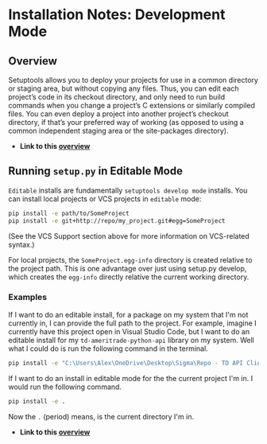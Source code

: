 # Installation Notes: Development Mode

## Overview

Setuptools allows you to deploy your projects for use in a common directory or staging area, but
without copying any files. Thus, you can edit each project’s code in its checkout directory, and
only need to run build commands when you change a project’s C extensions or similarly compiled files.
You can even deploy a project into another project’s checkout directory, if that’s your preferred way
of working (as opposed to using a common independent staging area or the site-packages directory).

- **Link to this [overview](https://setuptools.readthedocs.io/en/latest/setuptools.html#development-mode)**

## Running `setup.py` in Editable Mode

`Editable` installs are fundamentally `setuptools develop mode` installs. You can install local projects or
VCS projects in `editable` mode:

```bash
pip install -e path/to/SomeProject
pip install -e git+http://repo/my_project.git#egg=SomeProject
```

(See the VCS Support section above for more information on VCS-related syntax.)

For local projects, the `SomeProject.egg-info` directory is created relative to the project path. This is
one advantage over just using setup.py develop, which creates the `egg-info` directly relative the current
working directory.

### Examples

If I want to do an editable install, for a package on my system that I'm not currently in, I can provide the
full path to the project. For example, imagine I currently have this project open in Visual Studio Code, but
I want to do an editable install for my `td-ameritrade-python-api` library on my system. Well what I could do
is run the following command in the terminal.

```bash
pip install -e "C:\Users\Alex\OneDrive\Desktop\Sigma\Repo - TD API Client\td-ameritrade-python-api"
```

If I want to do an install in editable mode for the the current project I'm in. I would run the following command.

```bash
pip install -e .
```

Now the `.` (period) means, is the current directory I'm in.

- **Link to this [overview](https://pip.pypa.io/en/stable/reference/pip_install/#id45)**
